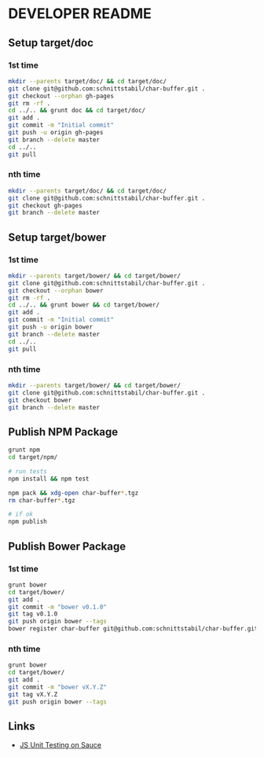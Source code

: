 # DEVELOPER README

## Setup target/doc

### 1st time

```bash
mkdir --parents target/doc/ && cd target/doc/
git clone git@github.com:schnittstabil/char-buffer.git .
git checkout --orphan gh-pages
git rm -rf .
cd ../.. && grunt doc && cd target/doc/
git add .
git commit -m "Initial commit"
git push -u origin gh-pages
git branch --delete master
cd ../..
git pull
```

### nth time

```bash
mkdir --parents target/doc/ && cd target/doc/
git clone git@github.com:schnittstabil/char-buffer.git .
git checkout gh-pages
git branch --delete master
```

## Setup target/bower

### 1st time

```bash
mkdir --parents target/bower/ && cd target/bower/
git clone git@github.com:schnittstabil/char-buffer.git .
git checkout --orphan bower
git rm -rf .
cd ../.. && grunt bower && cd target/bower/
git add .
git commit -m "Initial commit"
git push -u origin bower
git branch --delete master
cd ../..
git pull
```

### nth time

```bash
mkdir --parents target/bower/ && cd target/bower/
git clone git@github.com:schnittstabil/char-buffer.git .
git checkout bower
git branch --delete master
```

## Publish NPM Package

```bash
grunt npm
cd target/npm/

# run tests
npm install && npm test

npm pack && xdg-open char-buffer*.tgz
rm char-buffer*.tgz

# if ok
npm publish
```

## Publish Bower Package

### 1st time

```bash
grunt bower
cd target/bower/
git add .
git commit -m "bower v0.1.0"
git tag v0.1.0
git push origin bower --tags
bower register char-buffer git@github.com:schnittstabil/char-buffer.git
```

### nth time

```bash
grunt bower
cd target/bower/
git add .
git commit -m "bower vX.Y.Z"
git tag vX.Y.Z
git push origin bower --tags
```

## Links

* [JS Unit Testing on Sauce](https://saucelabs.com/docs/javascript-unit-testing-tutorial)


